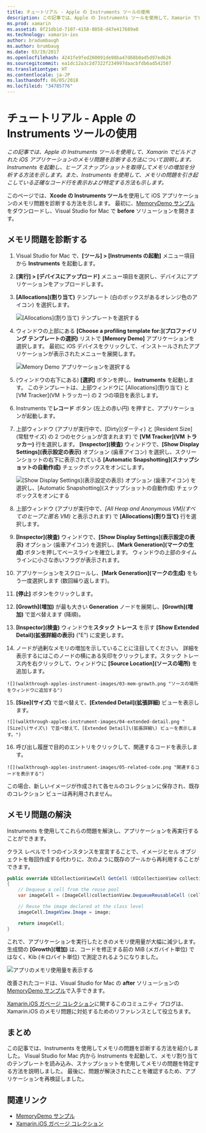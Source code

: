 ```yaml
---
title: チュートリアル - Apple の Instruments ツールの使用
description: この記事では、Apple の Instruments ツールを使用して、Xamarin でビルドされた iOS アプリケーションのメモリ問題を診断する方法について説明します。 Instruments を起動し、ヒープ スナップショットを取得してメモリの増加を分析する方法などを示します。
ms.prod: xamarin
ms.assetid: 8f21db1d-7107-4158-8058-d47e417689a0
ms.technology: xamarin-ios
author: bradumbaugh
ms.author: brumbaug
ms.date: 03/19/2017
ms.openlocfilehash: 4241fe9fed260091de98ba47d68b0ad5d97ed626
ms.sourcegitcommit: ea1dc12a3c2d7322f234997daacbfdb6ad542507
ms.translationtype: HT
ms.contentlocale: ja-JP
ms.lasthandoff: 06/05/2018
ms.locfileid: "34785776"
---
```

# <a name="walkthrough---using-apples-instruments-tool"></a>チュートリアル - Apple の Instruments ツールの使用

_この記事では、Apple の Instruments ツールを使用して、Xamarin でビルドされた iOS アプリケーションのメモリ問題を診断する方法について説明します。Instruments を起動し、ヒープ スナップショットを取得してメモリの増加を分析する方法を示します。また、Instruments を使用して、メモリの問題を引き起こしている正確なコード行を表示および特定する方法も示します。_

このページでは、**Xcode の Instruments ツール**を使用して iOS アプリケーションのメモリ問題を診断する方法を示します。
最初に、[MemoryDemo サンプル](https://developer.xamarin.com/samples/monotouch/Profiling/MemoryDemo/)をダウンロードし、Visual Studio for Mac で **before** ソリューションを開きます。

## <a name="diagnosing-the-memory-issues"></a>メモリ問題を診断する

1.  Visual Studio for Mac で、**[ツール] > [Instruments の起動]** メニュー項目から **Instruments** を起動します。
2.  **[実行] > [デバイスにアップロード]** メニュー項目を選択し、デバイスにアプリケーションをアップロードします。
3.  **[Allocations]\(割り当て\)** テンプレート (白のボックスがあるオレンジ色のアイコン) を選択します。

    ![](walkthrough-apples-instrument-images/00-allocations-tempate.png "[Allocations]\(割り当て\) テンプレートを選択する")

4.  ウィンドウの上部にある **[Choose a profiling template for:]\(プロファイリング テンプレートの選択\)** リストで **[Memory Demo]** アプリケーションを選択します。 最初に iOS デバイスをクリックして、インストールされたアプリケーションが表示されたメニューを展開します。

    ![](walkthrough-apples-instrument-images/01-mem-demo.png "Memory Demo アプリケーションを選択する")

5.  (ウィンドウの右下にある) **[選択]** ボタンを押し、**Instruments** を起動します。 このテンプレートは、上部ウィンドウに [Allocations]\(割り当て\) と [VM Tracker]\(VM トラッカー\) の 2 つの項目を表示します。

6.  Instruments で**レコード** ボタン (左上の赤い円) を押すと、アプリケーションが起動します。

7.  上部ウィンドウ (アプリが実行中で、[Dirty]\(ダーティ\) と [Resident Size]\(常駐サイズ\) の 2 つのセクションが含まれます) で **[VM Tracker]\(VM トラッカー\)** 行を選択します。 **[Inspector]\(検査\)** ウィンドウで、**[Show Display Settings]\(表示設定の表示\)** オプション (歯車アイコン) を選択し、スクリーンショットの右下に表示されている **[Automatic Snapshotting]\(スナップショットの自動作成\)** チェックボックスをオンにします。

    ![](walkthrough-apples-instrument-images/02-auto-snapshot.png "[Show Display Settings]\(表示設定の表示\) オプション (歯車アイコン) を選択し、[Automatic Snapshotting]\(スナップショットの自動作成\) チェックボックスをオンにする")

8.  上部ウィンドウ (アプリが実行中で、*[All Heap and Anonymous VM]\(すべてのヒープと匿名 VM\)* と表示されます) で **[Allocations]\(割り当て\)** 行を選択します。
9.  **[Inspector]\(検査\)** ウィンドウで、**[Show Display Settings]\(表示設定の表示\)** オプション (歯車アイコン) を選択し、**[Mark Generation]\(マークの生成\)** ボタンを押してベースラインを確立します。 ウィンドウの上部のタイムラインに小さな赤いフラグが表示されます。
10.  アプリケーションをスクロールし、**[Mark Generation]\(マークの生成\)** をもう一度選択します (数回繰り返します)。
11.  **[停止]** ボタンをクリックします。
12.  **[Growth]\(増加\)** が最も大きい **Generation** ノードを展開し、**[Growth]\(増加\)** で並べ替えます (降順)。
13.  **[Inspector]\(検査\)** ウィンドウを**スタック トレース** を示す **[Show Extended Detail]\(拡張詳細の表示\)** ("E") に変更します。

14.  **<non-object>** ノードが過剰なメモリの増加を示していることに注目してください。 詳細を表示するにはこのノードの横にある矢印をクリックします。スタック トレース内を右クリックして、ウィンドウに **[Source Location]\(ソースの場所\)** を追加します。

    ![](walkthrough-apples-instrument-images/03-mem-growth.png "ソースの場所をウィンドウに追加する")

15.  **[Size]\(サイズ\)** で並べ替えて、**[Extended Detail]\(拡張詳細\)** ビューを表示します。

    ![](walkthrough-apples-instrument-images/04-extended-detail.png "[Size]\(サイズ\) で並べ替えて、[Extended Detail]\(拡張詳細\) ビューを表示します。")

16.  呼び出し履歴で目的のエントリをクリックして、関連するコードを表示します。

    ![](walkthrough-apples-instrument-images/05-related-code.png "関連するコードを表示する")

この場合、新しいイメージが作成されて各セルのコレクションに保存され、既存のコレクション ビューは再利用されません。

## <a name="resolving-the-memory-issues"></a>メモリ問題の解決

Instruments を使用してこれらの問題を解決し、アプリケーションを再実行することができます。

クラス レベルで 1 つのインスタンスを宣言することで、イメージとセル オブジェクトを毎回作成する代わりに、次のように既存のプールから再利用することができます。

```csharp
public override UICollectionViewCell GetCell (UICollectionView collectionView, NSIndexPath indexPath)
{
    // Dequeue a cell from the reuse pool
    var imageCell = (ImageCell)collectionView.DequeueReusableCell (cellId, indexPath);

    // Reuse the image declared at the class level
    imageCell.ImageView.Image = image;

    return imageCell;
}
```

これで、アプリケーションを実行したときのメモリ使用量が大幅に減少します。生成間の **[Growth]\(増加\)** は、コードを修正する前の MiB (メガバイト単位) ではなく、Kib (キロバイト単位) で測定されるようになりました。

![](walkthrough-apples-instrument-images/06-reduced-memory.png "アプリのメモリ使用量を表示する")

改善されたコードは、Visual Studio for Mac の **after** ソリューションの [MemoryDemo サンプル](https://developer.xamarin.com/samples/monotouch/Profiling/MemoryDemo/)で入手できます。

[Xamarin.iOS ガベージ コレクション](https://krumelur.me/2015/04/27/xamarin-ios-the-garbage-collector-and-me/)に関するこのコミュニティ ブログは、Xamarin.iOS のメモリ問題に対処するためのリファレンスとして役立ちます。


## <a name="summary"></a>まとめ

この記事では、Instruments を使用してメモリの問題を診断する方法を紹介しました。
Visual Studio for Mac 内から Instruments を起動して、メモリ割り当てのテンプレートを読み込み、スナップショットを使用してメモリの問題を特定する方法を説明しました。
最後に、問題が解決されたことを確認するため、アプリケーションを再検証しました。


## <a name="related-links"></a>関連リンク

- [MemoryDemo サンプル](https://developer.xamarin.com/samples/monotouch/Profiling/MemoryDemo/)
- [Xamarin.iOS ガベージ コレクション](https://krumelur.me/2015/04/27/xamarin-ios-the-garbage-collector-and-me/)
